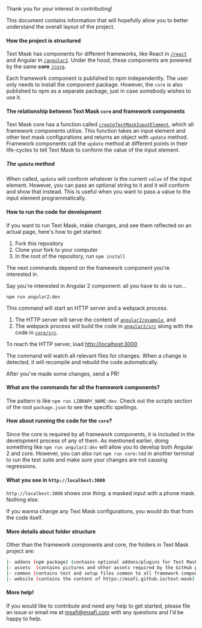 Thank you for your interest in contributing!

This document contains information that will hopefully allow you to better understand the overall
layout of the project.

#### How the project is structured

Text Mask has components for different frameworks, like React in
[`/react`](https://github.com/msafi/text-mask/tree/master/react)
and Angular in [`/angular2`](https://github.com/msafi/text-mask/tree/master/angular2).
Under the hood, these components are powered by the same **core**
[`/core`](https://github.com/msafi/text-mask/tree/master/core).

Each framework component is published to npm independently. The user only needs to install the
component package. However, the `core` is also published to npm as a separate package, just in case
somebody wishes to use it.

#### The relationship between Text Mask `core` and framework components

Text Mask core has a function called
[`createTextMaskInputElement`](https://github.com/msafi/text-mask/blob/master/core/src/createTextMaskInputElement.js),
which all framework components utilize.
This function takes an input element and other text mask configurations and returns an object with
`update` method. Framework components call the `update` method at different points in their life-cycles
to tell Text Mask to conform the value of the input element.

##### The `update` method

When called, `update` will conform whatever is the current `value` of the input element. However, you
can pass an optional string to it and it will conform and show that instead.
This is useful when you want to pass a value to the input element programmatically.

#### How to run the code for development

If you want to run Text Mask, make changes, and see them reflected on an actual page, here's
how to get started:

1. Fork this repository
1. Clone your fork to your computer
1. In the root of the repository, run `npm install`

The next commands depend on the framework component you're interested in.

Say you're interested in Angular 2 component: all you have to do is run...

`npm run angular2:dev`

This command will start an HTTP server and a webpack process.

1. The HTTP server will serve the content of
[`angular2/example`](https://github.com/msafi/text-mask/tree/master/angular2/example), and
1. The webpack process will build the code in
[`angular2/src`](https://github.com/msafi/text-mask/tree/master/angular2/src)
along with the code in
[`core/src`](https://github.com/msafi/text-mask/tree/master/core/src).

To reach the HTTP server, load [http://localhost:3000](http://localhost:3000)

The command will watch all relevant files for changes.
When a change is detected, it will recompile and rebuild the code automatically.

After you've made some changes, send a PR!

#### What are the commands for all the framework components?

The pattern is like `npm run LIBRARY_NAME:dev`. Check out the scripts section of
the root `package.json` to see the specific spellings.

#### How about running the code for the `core`?

Since the core is required by all framework components, it is included in the development
process of any of them. As mentioned earlier, doing something like
`npm run angular2:dev` will allow you to develop both Angular 2 and core. However, you can also run
`npm run core:tdd` in another terminal to run the test suite and make sure your changes are not
causing regressions.

#### What you see in `http://localhost:3000`

`http://localhost:3000` shows one thing: a masked input with a phone mask. Nothing else.

If you wanna change any Text Mask configurations, you would do that from the code itself.

#### More details about folder structure

Other than the framework components and core, the folders in Text Mask project are:

```bash
|- addons (npm package) (contains optional addons/plugins for Text Mask)
|- assets  (contains pictures and other assets required by the GitHub project)
|- common (contains test and setup files common to all framework components)
|- website (contains the content of https://msafi.github.io/text-mask)
```

#### More help!

If you would like to contribute and need any help to get started, please file an issue or
email me at [msafi@msafi.com](mailto:msafi@msafi.com) with any questions and I'd be happy to help.
